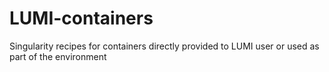 # LUMI-containers
Singularity recipes for containers directly provided to LUMI user or used as part of the environment 
